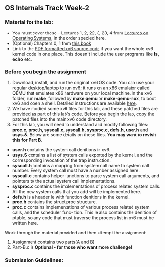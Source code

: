 ## OS Internals Track Week-2

### Material for the lab:

- You must cover these - Lectures 1, 2, 22, 3, 23, 4 from [Lectures on Operating Systems](https://www.cse.iitb.ac.in/~mythili/os/), in the order specied here.
- (Optional) Chapters 0, 1 from [this book](https://pdos.csail.mit.edu/6.828/2017/xv6/book-rev10.pdf)
- Link to the [PDF formatted xv6 source code](https://pdos.csail.mit.edu/6.828/2017/xv6/xv6-rev10.pdf) if you want the whole xv6 kernel code in one place. This doesn't include the user programs like **ls, echo** etc.

### Before you begin the assignment

1. Download, install, and run the original xv6 OS code. You can use your regular desktop/laptop to run xv6; it runs on an x86 emulator called QEMU that emulates x86 hardware on your local machine. In the xv6 folder, run **make**, followed by **make qemu** or **make-qemu-nox**, to boot xv6 and open a shell. Detailed instructions are available [here](https://www.cse.iitb.ac.in/~parthsangani/cs347m_s21/).
2. We have modied some xv6 files for this lab, and these patched files are provided as part of this lab's code. Before you begin the lab, copy the patched files into the main xv6 code directory.
3. For this lab, you will need to understand and modify following files: **proc.c, proc.h, syscall.c, syscall.h, sysproc.c, defs.h, user.h** and **usys.S**. Below are some details on these files. **You may want to revisit this for Part B**.
- **user.h** contains the system call denitions in xv6.
- **usys.S** contains a list of system calls exported by the kernel, and the corresponding invocation of the trap instruction.
- **syscall.h** contains a mapping from system call name to system call number. Every system call must have a number assigned here.
- **syscall.c** contains helper functions to parse system call arguments, and pointers to the actual system call implementations.
- **sysproc.c** contains the implementations of process related system calls. All the new system calls that you add will be implemented here.
- **defs.h** is a header le with function denitions in the kernel.
- **proc.h** contains the struct proc structure.
- **proc.c** contains implementations of various process related system calls, and the scheduler func- tion. This le also contains the denition of ptable, so any code that must traverse the process list in xv6 must be written here.

Work through the material provided and then attempt the assignment:
1. Assignment contains two parts(A and B)
2. Part-B.c is **Optional - for those who want more challenge!**

### Submission Guidelines:

